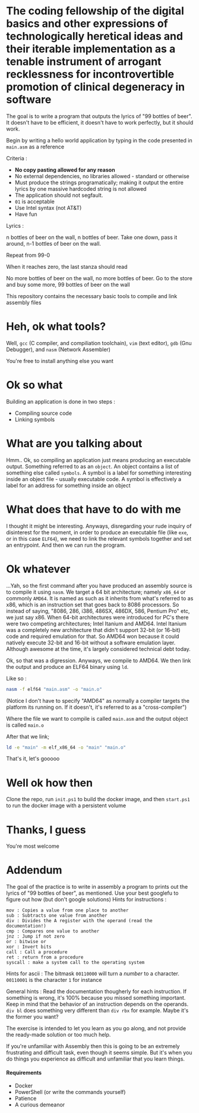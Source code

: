 # The coding fellowship of the digital basics and other expressions of technologically heretical ideas and their iterable implementation as a tenable instrument of arrogant recklessness for incontrovertible promotion of clinical degeneracy in software

The goal is to write a program that outputs the lyrics of "99 bottles of beer".
It doesn't have to be efficient, it doesn't have to work perfectly, but it should work.

Begin by writing a hello world application by typing in the code presented in `main.asm` as a reference

Criteria :
  - __No copy pasting allowed for any reason__
  - No external dependencies, no libraries allowed - standard or otherwise
  - Must produce the strings programatically; making it output the entire lyrics by one massive hardcoded string is not allowed
  - The application should not segfault.
  - `01` is acceptable
  - Use Intel syntax (not AT&T)
  - Have fun


Lyrics :

  n bottles of beer on the wall, n bottles of beer.
  Take one down, pass it around, n-1 bottles of beer on the wall.

Repeat from 99-0

When it reaches zero, the last stanza should read 

  No more bottles of beer on the wall, no more bottles of beer.
  Go to the store and buy some more, 99 bottles of beer on the wall

This repository contains the necessary basic tools to compile and link assembly files

# Heh, ok what tools?

Well, `gcc` (C compiler, and compiliation toolchain), `vim` (text editor), `gdb` (Gnu Debugger), and `nasm` (Network Assembler)

You're free to install anything else you want

# Ok so what

Building an application is done in two steps :
  - Compiling source code
  - Linking symbols

# What are you talking about

Hmm.. Ok, so compiling an application just means producing an executable output. Something referred to as an `object`. An object contains a list of something else called `symbols`. A symbol is a label for something interesting inside an object file - usually executable code. A symbol is effectively a label for an address for something inside an object

# What does that have to do with me

I thought it might be interesting.
Anyways, disregarding your rude inquiry of disinterest for the moment,
in order to produce an executable file (like `exe`, or in this case `ELF64`), we need to link the relevant symbols together and set an entrypoint. And then we can run the program.

# Ok whatever

...Yah, so the first command after you have produced an assembly source is to compile it using `nasm`. We target a 64 bit architecture; namely `x86_64` or commonly `AMD64`. It is named as such as it inherits from what's referred to as x86, which is an instruction set that goes back to 8086 processors. So instead of saying, "8086, 286, i386, 486SX, 486DX, 586, Pentium Pro" etc, we just say x86. When 64-bit architectures were introduced for PC's there were two competing architectures; Intel Itanium and AMD64. Intel Itanium was a completely new architecture that didn't support 32-bit (or 16-bit) code and required emulation for that. So AMD64 won because it could natively execute 32-bit and 16-bit without a software emulation layer. Although awesome at the time, it's largely considered technical debt today.

Ok, so that was a digression. Anyways, we compile to AMD64. We then link the output and produce an ELF64 binary using `ld`.

Like so :

```bash
nasm -f elf64 "main.asm" -o "main.o"
```

(Notice I don't have to specify "AMD64" as normally a compiler targets the platform its running on. If it doesn't, it's referred to as a "cross-compiler")

Where the file we want to compile is called `main.asm` and the output object is called `main.o`

After that we link;

```bash
ld -e "main" -m elf_x86_64 -o "main" "main.o"
```

That's it, let's gooooo

# Well ok how then

Clone the repo, run `init.ps1` to build the docker image, and then `start.ps1` to run the docker image with a persistent volume

# Thanks, I guess

You're most welcome

# Addendum

The goal of the practice is to write in assembly a program to prints out the lyrics of "99 bottles of beer", as mentioned.
Use your best googlefu to figure out how (but don't google solutions)
Hints for instructions :

    mov : Copies a value from one place to another
    sub : Subtracts one value from another
    div : Divides the A register with the operand (read the documentation!)
    cmp : Compares one value to another
    jnz : Jump if not zero
    or : bitwise or
    xor : Invert bits
    call : Call a procedure
    ret : return from a procedure
    syscall : make a system call to the operating system

Hints for ascii :
The bitmask `00110000` will turn a _number_ to a character. `00110001` is the character `1` for instance

General hints :
Read the documentation thougherly for each instruction. If something is wrong, it's 100% because you missed something important.
Keep in mind that the behavior of an instruction depends on the operands. `div bl` does something very different than `div rbx` for example. Maybe it's the former you want?

The exercise is intended to let you learn as you go along, and not provide the ready-made solution or too much help.

If you're unfamiliar with Assembly then this is going to be an extremely frustrating and difficult task, even though it seems simple.
But it's when you do things you experience as difficult and unfamiliar that you learn things.

#### Requirements

  - Docker
  - PowerShell (or write the commands yourself)
  - Patience
  - A curious demeanor
